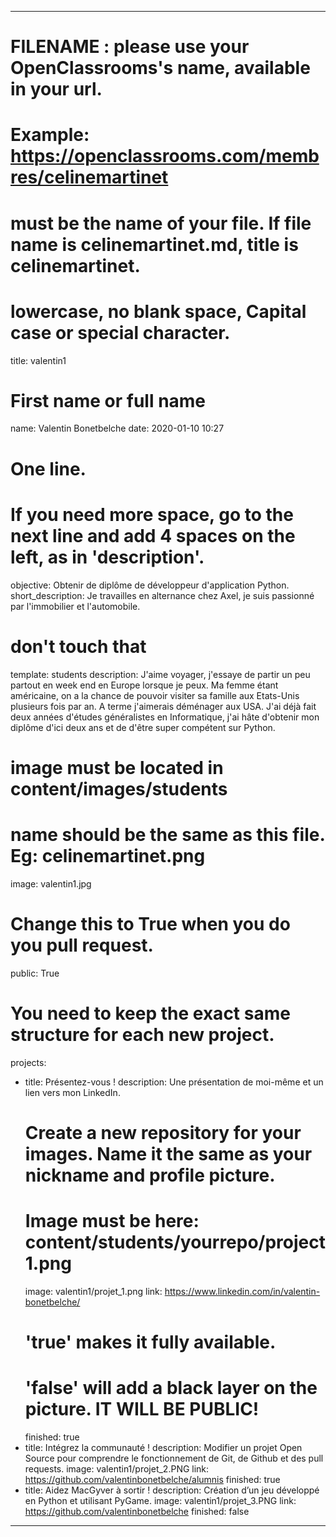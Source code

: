 ---

# FILENAME : please use your OpenClassrooms's name, available in your url.
# Example: https://openclassrooms.com/membres/celinemartinet
# must be the name of your file. If file name is celinemartinet.md, title is celinemartinet.
# lowercase, no blank space, Capital case or special character.
title: valentin1

# First name or full name
name: Valentin Bonetbelche
date: 2020-01-10 10:27

# One line.
# If you need more space, go to the next line and add 4 spaces on the left, as in 'description'.
objective: Obtenir de diplôme de développeur d'application Python.
short_description: Je travailles en alternance chez Axel, je suis passionné par l'immobilier et l'automobile.

# don't touch that
template: students
description:
    J'aime voyager, j'essaye de partir un peu partout en week end en Europe
    lorsque je peux. Ma femme étant américaine, on a la chance de pouvoir
    visiter sa famille aux Etats-Unis plusieurs fois par an. A terme j'aimerais
    déménager aux USA. J'ai déjà fait deux années d'études généralistes en
    Informatique, j'ai hâte d'obtenir mon diplôme d'ici deux ans et de d'être
    super compétent sur Python.
    

# image must be located in content/images/students
# name should be the same as this file. Eg: celinemartinet.png
image: valentin1.jpg

# Change this to True when you do you pull request.
public: True

# You need to keep the exact same structure for each new project.
projects:
  - title: Présentez-vous !
    description: Une présentation de moi-même et un lien vers mon LinkedIn.
    # Create a new repository for your images. Name it the same as your nickname and profile picture.
    # Image must be here: content/students/yourrepo/project1.png
    image: valentin1/projet_1.png
    link: https://www.linkedin.com/in/valentin-bonetbelche/
    # 'true' makes it fully available.
    # 'false' will add a black layer on the picture. IT WILL BE PUBLIC!
    finished: true
  - title: Intégrez la communauté !
    description: Modifier un projet Open Source pour comprendre le fonctionnement de Git, de Github et des pull requests. 
    image: valentin1/projet_2.PNG
    link: https://github.com/valentinbonetbelche/alumnis
    finished: true
  - title: Aidez MacGyver à sortir !
    description: Création d’un jeu développé en Python et utilisant PyGame.
    image: valentin1/projet_3.PNG
    link: https://github.com/valentinbonetbelche
    finished: false
---